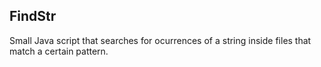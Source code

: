 <h2>FindStr</h2>

Small Java script that searches for ocurrences of a string inside files that match a certain pattern.

